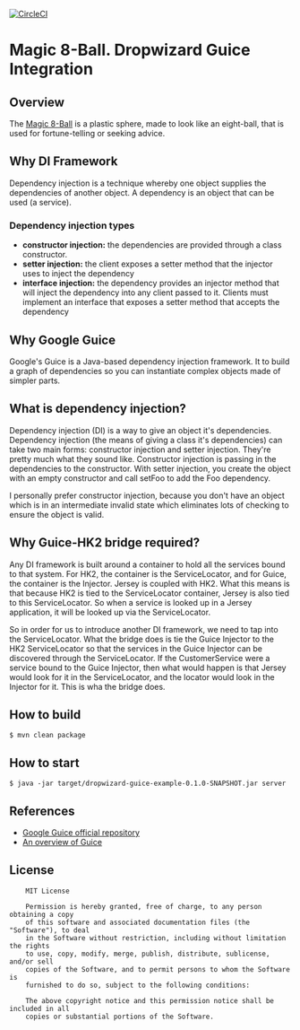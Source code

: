 [![CircleCI](https://circleci.com/gh/volkodavs/dropwizard-guice-example.svg?style=svg)](https://circleci.com/gh/volkodavs/dropwizard-guice-example)

# Magic 8-Ball. Dropwizard Guice Integration

## Overview 

The [Magic 8-Ball](https://en.wikipedia.org/wiki/Magic_8-Ball) is a plastic sphere, made to look like an eight-ball, 
that is used for fortune-telling or seeking advice.


## Why DI Framework

Dependency injection is a technique whereby one object supplies the dependencies of another object. 
A dependency is an object that can be used (a service).

### Dependency injection types
* **constructor injection:** the dependencies are provided through a class constructor.
* **setter injection:** the client exposes a setter method that the injector uses to inject the dependency
* **interface injection:** the dependency provides an injector method that will inject the dependency into any client passed to it. Clients must implement an interface that exposes a setter method that accepts the dependency


## Why Google Guice

Google's Guice is a Java-based dependency injection framework. 
It to build a graph of dependencies so you can instantiate complex objects made of simpler parts.

## What is dependency injection?
Dependency injection (DI) is a way to give an object it's dependencies.
Dependency injection (the means of giving a class it's dependencies) can take two main forms: constructor injection and setter injection. They're pretty much what they sound like. Constructor injection is passing in the dependencies to the constructor. With setter injection, you create the object with an empty constructor and call setFoo to add the Foo dependency.

I personally prefer constructor injection, because you don't have an object which is in an intermediate invalid state which eliminates lots of checking to ensure the object is valid.

## Why Guice-HK2 bridge required?

Any DI framework is built around a container to hold all the services bound to that system. 
For HK2, the container is the ServiceLocator, and for Guice, the container is the Injector. 
Jersey is coupled with HK2. What this means is that because HK2 is tied to the ServiceLocator container,
Jersey is also tied to this ServiceLocator. So when a service is looked up in a Jersey application, it will be looked up via the ServiceLocator.

So in order for us to introduce another DI framework, we need to tap into the ServiceLocator. 
What the bridge does is tie the Guice Injector to the HK2 ServiceLocator so that the services in the Guice Injector
can be discovered through the ServiceLocator. If the CustomerService were a service bound to the Guice Injector, 
then what would happen is that Jersey would look for it in the ServiceLocator,
and the locator would look in the Injector for it. This is wha the bridge does.

## How to build 

```shell script
$ mvn clean package 
```

## How to start 

```shell script
$ java -jar target/dropwizard-guice-example-0.1.0-SNAPSHOT.jar server
``` 

## References
* [Google Guice official repository](https://github.com/google/guice)
* [An overview of Guice](https://justin.abrah.ms/misc/an-overview-of-guice-java-dependency-injection.html)

## License

```text
    MIT License

    Permission is hereby granted, free of charge, to any person obtaining a copy
    of this software and associated documentation files (the "Software"), to deal
    in the Software without restriction, including without limitation the rights
    to use, copy, modify, merge, publish, distribute, sublicense, and/or sell
    copies of the Software, and to permit persons to whom the Software is
    furnished to do so, subject to the following conditions:
    
    The above copyright notice and this permission notice shall be included in all
    copies or substantial portions of the Software.
```
